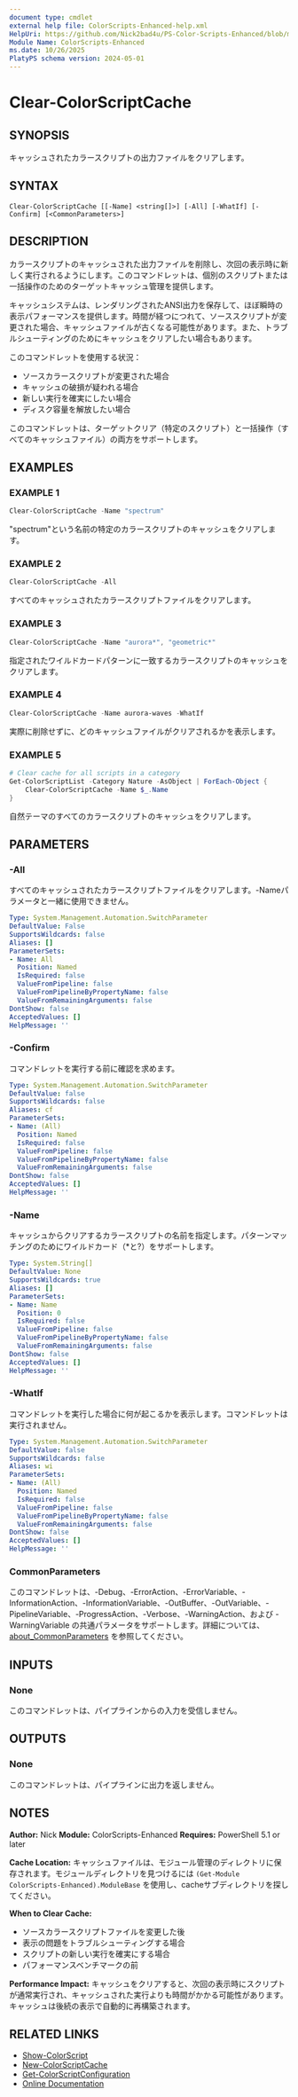 ```yaml
---
document type: cmdlet
external help file: ColorScripts-Enhanced-help.xml
HelpUri: https://github.com/Nick2bad4u/PS-Color-Scripts-Enhanced/blob/main/ColorScripts-Enhanced/ja/Clear-ColorScriptCache.md
Module Name: ColorScripts-Enhanced
ms.date: 10/26/2025
PlatyPS schema version: 2024-05-01
---
```


# Clear-ColorScriptCache

## SYNOPSIS

キャッシュされたカラースクリプトの出力ファイルをクリアします。

## SYNTAX

```
Clear-ColorScriptCache [[-Name] <string[]>] [-All] [-WhatIf] [-Confirm] [<CommonParameters>]
```

## DESCRIPTION

カラースクリプトのキャッシュされた出力ファイルを削除し、次回の表示時に新しく実行されるようにします。このコマンドレットは、個別のスクリプトまたは一括操作のためのターゲットキャッシュ管理を提供します。

キャッシュシステムは、レンダリングされたANSI出力を保存して、ほぼ瞬時の表示パフォーマンスを提供します。時間が経つにつれて、ソーススクリプトが変更された場合、キャッシュファイルが古くなる可能性があります。また、トラブルシューティングのためにキャッシュをクリアしたい場合もあります。

このコマンドレットを使用する状況：
- ソースカラースクリプトが変更された場合
- キャッシュの破損が疑われる場合
- 新しい実行を確実にしたい場合
- ディスク容量を解放したい場合

このコマンドレットは、ターゲットクリア（特定のスクリプト）と一括操作（すべてのキャッシュファイル）の両方をサポートします。

## EXAMPLES

### EXAMPLE 1

```powershell
Clear-ColorScriptCache -Name "spectrum"
```

"spectrum"という名前の特定のカラースクリプトのキャッシュをクリアします。

### EXAMPLE 2

```powershell
Clear-ColorScriptCache -All
```

すべてのキャッシュされたカラースクリプトファイルをクリアします。

### EXAMPLE 3

```powershell
Clear-ColorScriptCache -Name "aurora*", "geometric*"
```

指定されたワイルドカードパターンに一致するカラースクリプトのキャッシュをクリアします。

### EXAMPLE 4

```powershell
Clear-ColorScriptCache -Name aurora-waves -WhatIf
```

実際に削除せずに、どのキャッシュファイルがクリアされるかを表示します。

### EXAMPLE 5

```powershell
# Clear cache for all scripts in a category
Get-ColorScriptList -Category Nature -AsObject | ForEach-Object {
    Clear-ColorScriptCache -Name $_.Name
}
```

自然テーマのすべてのカラースクリプトのキャッシュをクリアします。

## PARAMETERS

### -All

すべてのキャッシュされたカラースクリプトファイルをクリアします。-Nameパラメータと一緒に使用できません。

```yaml
Type: System.Management.Automation.SwitchParameter
DefaultValue: False
SupportsWildcards: false
Aliases: []
ParameterSets:
- Name: All
  Position: Named
  IsRequired: false
  ValueFromPipeline: false
  ValueFromPipelineByPropertyName: false
  ValueFromRemainingArguments: false
DontShow: false
AcceptedValues: []
HelpMessage: ''
```

### -Confirm

コマンドレットを実行する前に確認を求めます。

```yaml
Type: System.Management.Automation.SwitchParameter
DefaultValue: false
SupportsWildcards: false
Aliases: cf
ParameterSets:
- Name: (All)
  Position: Named
  IsRequired: false
  ValueFromPipeline: false
  ValueFromPipelineByPropertyName: false
  ValueFromRemainingArguments: false
DontShow: false
AcceptedValues: []
HelpMessage: ''
```

### -Name

キャッシュからクリアするカラースクリプトの名前を指定します。パターンマッチングのためにワイルドカード（*と?）をサポートします。

```yaml
Type: System.String[]
DefaultValue: None
SupportsWildcards: true
Aliases: []
ParameterSets:
- Name: Name
  Position: 0
  IsRequired: false
  ValueFromPipeline: false
  ValueFromPipelineByPropertyName: false
  ValueFromRemainingArguments: false
DontShow: false
AcceptedValues: []
HelpMessage: ''
```

### -WhatIf

コマンドレットを実行した場合に何が起こるかを表示します。コマンドレットは実行されません。

```yaml
Type: System.Management.Automation.SwitchParameter
DefaultValue: false
SupportsWildcards: false
Aliases: wi
ParameterSets:
- Name: (All)
  Position: Named
  IsRequired: false
  ValueFromPipeline: false
  ValueFromPipelineByPropertyName: false
  ValueFromRemainingArguments: false
DontShow: false
AcceptedValues: []
HelpMessage: ''
```

### CommonParameters

このコマンドレットは、-Debug、-ErrorAction、-ErrorVariable、-InformationAction、-InformationVariable、-OutBuffer、-OutVariable、-PipelineVariable、-ProgressAction、-Verbose、-WarningAction、および -WarningVariable の共通パラメータをサポートします。詳細については、[about_CommonParameters](https://go.microsoft.com/fwlink/?LinkID=113216) を参照してください。

## INPUTS

### None

このコマンドレットは、パイプラインからの入力を受信しません。

## OUTPUTS

### None

このコマンドレットは、パイプラインに出力を返しません。

## NOTES

**Author:** Nick
**Module:** ColorScripts-Enhanced
**Requires:** PowerShell 5.1 or later

**Cache Location:**
キャッシュファイルは、モジュール管理のディレクトリに保存されます。モジュールディレクトリを見つけるには `(Get-Module ColorScripts-Enhanced).ModuleBase` を使用し、cacheサブディレクトリを探してください。

**When to Clear Cache:**
- ソースカラースクリプトファイルを変更した後
- 表示の問題をトラブルシューティングする場合
- スクリプトの新しい実行を確実にする場合
- パフォーマンスベンチマークの前

**Performance Impact:**
キャッシュをクリアすると、次回の表示時にスクリプトが通常実行され、キャッシュされた実行よりも時間がかかる可能性があります。キャッシュは後続の表示で自動的に再構築されます。

## RELATED LINKS

- [Show-ColorScript](Show-ColorScript.md)
- [New-ColorScriptCache](New-ColorScriptCache.md)
- [Get-ColorScriptConfiguration](Get-ColorScriptConfiguration.md)
- [Online Documentation](https://github.com/Nick2bad4u/ps-color-scripts-enhanced)
